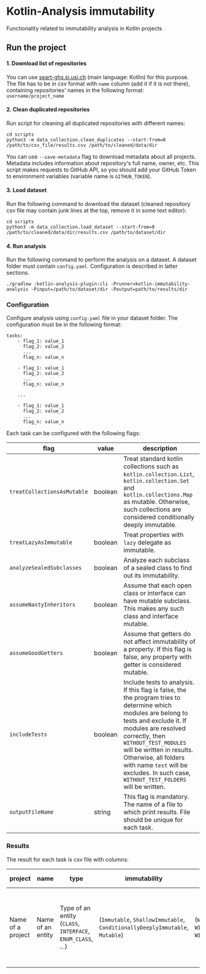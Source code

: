 # Kotlin-Analysis immutability

Functionality related to immutability analysis in Kotlin projects

## Run the project

#### 1. Download list of repositories

You can use [seart-ghs.si.usi.ch]( https://seart-ghs.si.usi.ch/) (main language: Kotlin) for this purpose. The file has
to be in csv format with ```name``` column (add it if it is not there), containing repositories' names in the following
format: ```username/project_name```

#### 2. Clean duplicated repositories

Run script for cleaning all duplicated repositories with different names:

``` shell script
cd scripts
python3 -m data_collection.clean_duplicates --start-from=0 /path/to/csv_file/results.csv /path/to/cleaned/data/dir
```

You can use ```--save-metadata``` flag to download metadata about all projects. Metadata includes information about
repository's full name, owner, etc. This script makes requests to GitHub API, so you should add your GitHub Token to
environment variables (variable name is ```GITHUB_TOKEN```).

#### 3. Load dataset

Run the following command to download the dataset (cleaned repository csv file may contain junk lines at the top, remove it in some text editor):

``` 
cd scripts
python3 -m data_collection.load_dataset --start-from=0 /path/to/cleaned/data/dir/results.csv /path/to/dataset/dir
```

#### 4. Run analysis
Run the following command to perform the analysis on a dataset. A dataset folder must contain `config.yaml`. Configuration is described in latter sections.
``` 
./gradlew :kotlin-analysis-plugin:cli -Prunner=kotlin-immutability-analysis -Pinput=/path/to/dataset/dir -Poutput=path/to/results/dir
```
### Configuration
Configure analysis using `config.yaml` file in your dataset folder. The configuration must be in the following format:

```
tasks:
    - flag_1: value_1
      flag_2: value_2
      ...
      flag_n: value_n
      
    - flag_1: value_1
      flag_2: value_2
      ...
      flag_n: value_n
     
    ...
    
    - flag_1: value_1
      flag_2: value_2
      ...
      flag_n: value_n
```

Each task can be configured with the following flags:

| flag | value | description |
| ---- | ---- | ---- |
| `treatCollectionsAsMutable` | boolean | Treat standard kotlin collections such as `kotlin.collection.List`, `kotlin.collection.Set` and `kotlin.collections.Map` as mutable. Otherwise, such collections are considered conditionally deeply immutable. |
| `treatLazyAsImmutable` | boolean | Treat properties with `lazy` delegate as immutable.  |
| `analyzeSealedSubclasses` | boolean | Analyze each subclass of a sealed class to find out its immutability. |
| `assumeNastyInheritors` | boolean | Assume that each open class or interface can have mutable subclass. This makes any such class and interface mutable. |
| `assumeGoodGetters` | boolean | Assume that getters do not affect immutability of a property. If this flag is false, any property with getter is considered mutable. |
| `includeTests` | boolean | Include tests to analysis. If this flag is false, the the program tries to determine which modules are belong to tests and exclude it. If modules are resolved correctly, then `WITHOUT_TEST_MODULES` will be written in results. Otherwise, all folders with name `test` will be excludes. In such case, `WITHOUT_TEST_FOLDERS` will be written. |
| `outputFileName` | string | This flag is mandatory. The name of a file to which print results. File should be unique for each task. |

### Results
The result for each task is csv file with columns:

| project | name | type | immutability | tests | containingFile | reasonNumber | reason | infoKeys | infoValues | config_* ...
| ---- | ---- | ---- | ---- | ---- | ---- | ---- | ---- | ---- | ---- | ---- |
| Name of a project | Name of an entity | Type of an entity (`CLASS`, `INTERFACE`, `ENUM_CLASS`, ...)  | (`Immutable`, `ShallowImmutable`, `ConditionallyDeeplyImmutable`, `Mutable`) | (`WITH_TESTS`, `WITHOUT_TEST_FOLDERS`, `WITHOUT_TEST_MODULES`) | Path to the file containing such entity | Number of a reason | Immutability reason | Additional reason info key | Additional reason info value | Values of a flags. Each has individual column and its name is prefixed with `config_`. 
